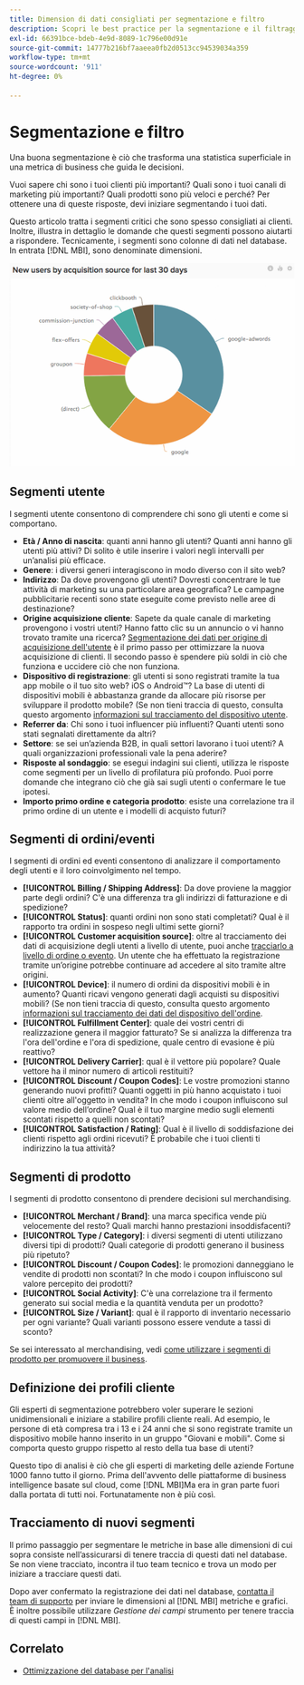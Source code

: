 ```yaml
---
title: Dimension di dati consigliati per segmentazione e filtro
description: Scopri le best practice per la segmentazione e il filtraggio.
exl-id: 66391bce-bdeb-4e9d-8089-1c796e00d91e
source-git-commit: 14777b216bf7aaeea0fb2d0513cc94539034a359
workflow-type: tm+mt
source-wordcount: '911'
ht-degree: 0%

---
```


# Segmentazione e filtro

Una buona segmentazione è ciò che trasforma una statistica superficiale in una metrica di business che guida le decisioni.

Vuoi sapere chi sono i tuoi clienti più importanti? Quali sono i tuoi canali di marketing più importanti? Quali prodotti sono più veloci e perché? Per ottenere una di queste risposte, devi iniziare segmentando i tuoi dati.

Questo articolo tratta i segmenti critici che sono spesso consigliati ai clienti. Inoltre, illustra in dettaglio le domande che questi segmenti possono aiutarti a rispondere. Tecnicamente, i segmenti sono colonne di dati nel database. In entrata [!DNL MBI], sono denominate dimensioni.

![](../../mbi/assets/mbi-critical-segments.png)


## Segmenti utente

I segmenti utente consentono di comprendere chi sono gli utenti e come si comportano.

* **Età / Anno di nascita**: quanti anni hanno gli utenti? Quanti anni hanno gli utenti più attivi? Di solito è utile inserire i valori negli intervalli per un’analisi più efficace.
* **Genere**: i diversi generi interagiscono in modo diverso con il sito web?
* **Indirizzo**: Da dove provengono gli utenti? Dovresti concentrare le tue attività di marketing su una particolare area geografica? Le campagne pubblicitarie recenti sono state eseguite come previsto nelle aree di destinazione?
* **Origine acquisizione cliente**\: Sapete da quale canale di marketing provengono i vostri utenti? Hanno fatto clic su un annuncio o vi hanno trovato tramite una ricerca? [Segmentazione dei dati per origine di acquisizione dell&#39;utente](../data-analyst/analysis/google-track-user-acq.md) è il primo passo per ottimizzare la nuova acquisizione di clienti. Il secondo passo è spendere più soldi in ciò che funziona e uccidere ciò che non funziona.
* **Dispositivo di registrazione**: gli utenti si sono registrati tramite la tua app mobile o il tuo sito web? iOS o Android™? La base di utenti di dispositivi mobili è abbastanza grande da allocare più risorse per sviluppare il prodotto mobile? (Se non tieni traccia di questo, consulta questo argomento [informazioni sul tracciamento del dispositivo utente](../data-analyst/analysis/track-usr-dev-browser.md).
* **Referrer da**: Chi sono i tuoi influencer più influenti? Quanti utenti sono stati segnalati direttamente da altri?
* **Settore**: se sei un’azienda B2B, in quali settori lavorano i tuoi utenti? A quali organizzazioni professionali vale la pena aderire?
* **Risposte al sondaggio**: se esegui indagini sui clienti, utilizza le risposte come segmenti per un livello di profilatura più profondo. Puoi porre domande che integrano ciò che già sai sugli utenti o confermare le tue ipotesi.
* **Importo primo ordine e categoria prodotto**: esiste una correlazione tra il primo ordine di un utente e i modelli di acquisto futuri?

## Segmenti di ordini/eventi

I segmenti di ordini ed eventi consentono di analizzare il comportamento degli utenti e il loro coinvolgimento nel tempo.

* **[!UICONTROL Billing / Shipping Address]**: Da dove proviene la maggior parte degli ordini? C&#39;è una differenza tra gli indirizzi di fatturazione e di spedizione?
* **[!UICONTROL Status]**: quanti ordini non sono stati completati? Qual è il rapporto tra ordini in sospeso negli ultimi sette giorni?
* **[!UICONTROL Customer acquisition source]**: oltre al tracciamento dei dati di acquisizione degli utenti a livello di utente, puoi anche [tracciarlo a livello di ordine o evento](../data-analyst/analysis/google-track-user-acq.md). Un utente che ha effettuato la registrazione tramite un’origine potrebbe continuare ad accedere al sito tramite altre origini.
* **[!UICONTROL Device]**: il numero di ordini da dispositivi mobili è in aumento? Quanti ricavi vengono generati dagli acquisti su dispositivi mobili? (Se non tieni traccia di questo, consulta questo argomento [informazioni sul tracciamento dei dati del dispositivo dell&#39;ordine](../data-analyst/analysis/track-usr-dev-browser.md).
* **[!UICONTROL Fulfillment Center]**: quale dei vostri centri di realizzazione genera il maggior fatturato? Se si analizza la differenza tra l&#39;ora dell&#39;ordine e l&#39;ora di spedizione, quale centro di evasione è più reattivo?
* **[!UICONTROL Delivery Carrier]**: qual è il vettore più popolare? Quale vettore ha il minor numero di articoli restituiti?
* **[!UICONTROL Discount / Coupon Codes]**: Le vostre promozioni stanno generando nuovi profitti? Quanti oggetti in più hanno acquistato i tuoi clienti oltre all&#39;oggetto in vendita? In che modo i coupon influiscono sul valore medio dell’ordine? Qual è il tuo margine medio sugli elementi scontati rispetto a quelli non scontati?
* **[!UICONTROL Satisfaction / Rating]**: Qual è il livello di soddisfazione dei clienti rispetto agli ordini ricevuti? È probabile che i tuoi clienti ti indirizzino la tua attività?

## Segmenti di prodotto

I segmenti di prodotto consentono di prendere decisioni sul merchandising.

* **[!UICONTROL Merchant / Brand]**: una marca specifica vende più velocemente del resto? Quali marchi hanno prestazioni insoddisfacenti?
* **[!UICONTROL Type / Category]**: i diversi segmenti di utenti utilizzano diversi tipi di prodotti? Quali categorie di prodotti generano il business più ripetuto?
* **[!UICONTROL Discount / Coupon Codes]**: le promozioni danneggiano le vendite di prodotti non scontati? In che modo i coupon influiscono sul valore percepito dei prodotti?
* **[!UICONTROL Social Activity]**: C&#39;è una correlazione tra il fermento generato sui social media e la quantità venduta per un prodotto?
* **[!UICONTROL Size / Variant]**: qual è il rapporto di inventario necessario per ogni variante? Quali varianti possono essere vendute a tassi di sconto?

Se sei interessato al merchandising, vedi [come utilizzare i segmenti di prodotto per promuovere il business](../data-analyst/analysis/most-value-source-channel.md).

## Definizione dei profili cliente

Gli esperti di segmentazione potrebbero voler superare le sezioni unidimensionali e iniziare a stabilire profili cliente reali. Ad esempio, le persone di età compresa tra i 13 e i 24 anni che si sono registrate tramite un dispositivo mobile hanno inserito in un gruppo &quot;Giovani e mobili&quot;. Come si comporta questo gruppo rispetto al resto della tua base di utenti?

Questo tipo di analisi è ciò che gli esperti di marketing delle aziende Fortune 1000 fanno tutto il giorno. Prima dell&#39;avvento delle piattaforme di business intelligence basate sul cloud, come [!DNL MBI]Ma era in gran parte fuori dalla portata di tutti noi. Fortunatamente non è più così.

## Tracciamento di nuovi segmenti

Il primo passaggio per segmentare le metriche in base alle dimensioni di cui sopra consiste nell’assicurarsi di tenere traccia di questi dati nel database. Se non viene tracciato, incontra il tuo team tecnico e trova un modo per iniziare a tracciare questi dati.

Dopo aver confermato la registrazione dei dati nel database, [contatta il team di supporto](https://experienceleague.adobe.com/docs/commerce-knowledge-base/kb/troubleshooting/miscellaneous/mbi-service-policies.html?lang=en) per inviare le dimensioni al [!DNL MBI] metriche e grafici. È inoltre possibile utilizzare *Gestione dei campi* strumento per tenere traccia di questi campi in [!DNL MBI].

## Correlato

* [Ottimizzazione del database per l&#39;analisi](../best-practices/opt-db-analysis.md)
